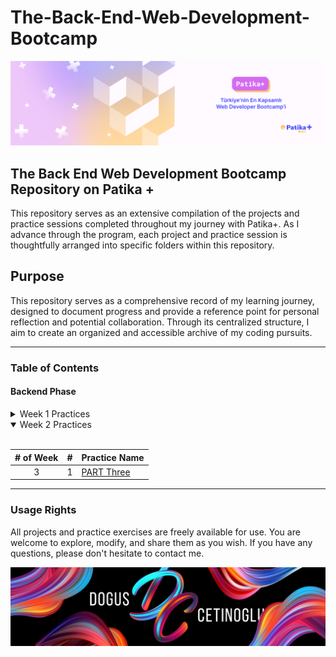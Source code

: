 # The-Back-End-Web-Development-Bootcamp

[![Patika+ Türkiye'nin En Kapsamlı Web Developer Bootcamp'i](/readmeAssets/logo.png "Patika+ Türkiye'nin En Kapsamlı Web Developer Bootcamp'i")](https://patika.dev)

## The Back End Web Development Bootcamp Repository on Patika +

This repository serves as an extensive compilation of the projects and practice sessions completed throughout my journey with Patika+. As I advance through the program, each project and practice session is thoughtfully arranged into specific folders within this repository.

## Purpose

This repository serves as a comprehensive record of my learning journey, designed to document progress and provide a reference point for personal reflection and potential collaboration. Through its centralized structure, I aim to create an organized and accessible archive of my coding pursuits.

---

### Table of Contents

#### Backend Phase

 <details>
<summary>Week 1 Practices</summary>
<br>

|# of Week| #  | Practice Name|
|:---:    |---:|:----         |
| 1       | 1  | [AdvancedCalculator](https://github.com/doguscetinoglu/PartTwo/tree/main/AdvancedCalculator)|
| 1       | 2  | [AsalFind](https://github.com/doguscetinoglu/PartTwo/tree/main/AsalFind)|
| 1       | 3  | [StarsB](https://github.com/doguscetinoglu/PartTwo/tree/main/StarsB)|
| 1       | 4  | [Desen](https://github.com/doguscetinoglu/PartTwo/tree/main/Desen)|
| 1       | 5  | [Fightv2](https://github.com/doguscetinoglu/PartTwo/tree/main/Fightv2)|
| 1       | 6  | [Frekans](https://github.com/doguscetinoglu/PartTwo/tree/main/Frekans)|
| 1       | 7  | [Harmonikv2](https://github.com/doguscetinoglu/PartTwo/tree/main/Harmonikv2)|
| 1       | 8  | [Matris](https://github.com/doguscetinoglu/PartTwo/tree/main/Matris)|
| 1       | 9  | [MaxMinApp](https://github.com/doguscetinoglu/PartTwo/tree/main/MaxMinApp)|
| 1       | 10 | [NumberPredictionGame](https://github.com/doguscetinoglu/PartTwo/tree/main/NumberPredictionGame)|
| 1       | 11 | [OBS](https://github.com/doguscetinoglu/PartTwo/tree/main/OBS)|
| 1       | 12 | [Palindromik](https://github.com/doguscetinoglu/PartTwo/tree/main/Palindromik)|
| 1       | 13 | [PowerCalculater](https://github.com/doguscetinoglu/PartTwo/tree/main/PowerCalculater)|
| 1       | 14 | [RepeatingNumberApp](https://github.com/doguscetinoglu/PartTwo/tree/main/RepeatingNumberApp)|
| 1       | 15 | [SalaryCalculater](https://github.com/doguscetinoglu/PartTwo/tree/main/SalaryCalculater)|
| 1       | 16 | [Sourt](https://github.com/doguscetinoglu/PartTwo/tree/main/Sourt)|




</details>

<details open>
<summary>Week 2 Practices</summary>
<br>

|# of Week| #  | Practice Name|
|:---:    |---:|:----         |
| 3       | 1  | [PART Three](https://github.com/doguscetinoglu/PartTwo)|


</details>

---

### Usage Rights

All projects and practice exercises are freely available for use. You are welcome to explore, modify, and share them as you wish. If you have any questions, please don't hesitate to contact me.

[![Doğuş Çetinoğlu'i](/readmeAssets/logo2.png "D & C Linkedin Logo'i")](https://www.linkedin.com/in/doguscetinoglu/)
